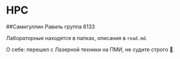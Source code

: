 # HPC

##Самигуллин Равиль группа 6133

Лабораторные находятся в папках, описания в `read.md`.

О себе: перешел с Лазерной техники на ПМИ, не судите строго 🙂.
